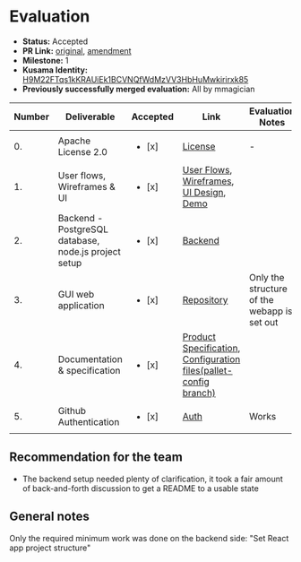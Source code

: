 # Evaluation

* **Status:** Accepted
* **PR Link:** [original](https://github.com/w3f/Open-Grants-Program/pull/32), [amendment](https://github.com/w3f/Open-Grants-Program/pull/44)
* **Milestone:** 1
* **Kusama Identity:** [H9M22FTqs1kKRAUiEk1BCVNQfWdMzVV3HbHuMwkirirxk85](https://polkascan.io/pre/kusama/account/H9M22FTqs1kKRAUiEk1BCVNQfWdMzVV3HbHuMwkirirxk85)
* **Previously successfully merged evaluation:** All by mmagician

| Number | Deliverable | Accepted | Link | Evaluation Notes |
| ------------- | ------------- | ------------- | ------------- |------------- |
| 0. | Apache License 2.0 | <ul><li>[x] </li></ul> |[License](https://github.com/emeraldpay/polkaj/blob/master/LICENSE)| - |
| 1. | User flows, Wireframes & UI | <ul><li>[x] </li></ul> | [User Flows](https://docs.google.com/document/d/1jC1q6a3_7AAgMHOmhaaP5ZA0_iP-k7v9B3kxiDROMdA/edit#),  [Wireframes](https://www.figma.com/file/weHG5n7cV61TkcVgPVFekR/Substrate-StartKit?node-id=2%3A13), [UI Design](https://www.figma.com/file/weHG5n7cV61TkcVgPVFekR/Substrate-StartKit?node-id=247%3A0), [Demo](https://www.figma.com/proto/weHG5n7cV61TkcVgPVFekR/Substrate-StartKit?node-id=270%3A64&viewport=652%2C434%2C0.7690677642822266&scaling=scale-down-width)|  
| 2. | Backend - PostgreSQL database, node.js project setup | <ul><li>[x] </li></ul> |[Backend](https://github.com/MVPWorkshop/substrate-startkit-gui-api) |
| 3. | GUI web application | <ul><li>[x] </li></ul> |[Repository](https://github.com/MVPWorkshop/substrate-startkit-gui-app) | Only the structure of the webapp is set out 
| 4. | Documentation & specification | <ul><li>[x] </li></ul> |[Product Specification](https://docs.google.com/document/d/1gZSNviJ1wiWDO7MtCEHFPWFfCxMs2ENefA-HhfQn4zw/edit#), [Configuration files(pallet-config branch)](https://github.com/MVPWorkshop/substrate-startkit-gui-api/tree/feature/pallet-config/src/pallets)| 
| 5. | Github Authentication | <ul><li>[x] </li></ul> | [Auth](https://github.com/MVPWorkshop/substrate-startkit-gui-api) | Works

## Recommendation for the team
- The backend setup needed plenty of clarification, it took a fair amount of back-and-forth discussion to get a README to a usable state

## General notes
Only the required minimum work was done on the backend side: "Set React app project structure"
